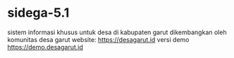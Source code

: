 # sidega-5.1
sistem informasi khusus untuk desa di kabupaten garut
dikembangkan oleh komunitas desa garut
website: https://desagarut.id
versi demo https://demo.desagarut.id

